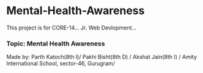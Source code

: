 # Mental-Health-Awareness
This project is for CORE-14... Jr. Web Devlopment...
### Topic: Mental Health Awareness
Made by:
Parth Katoch(8th I)/
Pakhi Bisht(8th D) /
Akshat Jain(8th I) /
Amity International School, sector-46, Gurugram/
